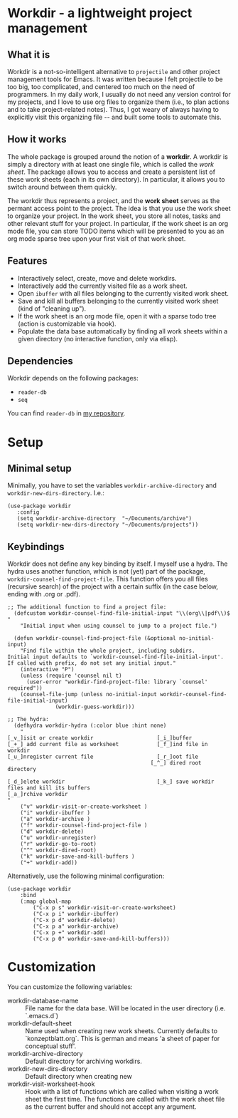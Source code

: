 # Workdir - a lightweight project management

## What it is

Workdir is a not-so-intelligent alternative to `projectile` and other
project management tools for Emacs. It was written because I felt
projectile to be too big, too complicated, and centered too much on
the need of programmers. In my daily work, I usually do not need any
version control for my projects, and I love to use org files to
organize them (i.e., to plan actions and to take project-related
notes). Thus, I got weary of always having to explicitly visit this
organizing file -- and built some tools to automate this.

## How it works

The whole package is grouped around the notion of a **workdir**. A
workdir is simply a directory with at least one single file, which is
called the *work sheet*. The package allows you to access and create a
persistent list of these work sheets (each in its own directory). In
particular, it allows you to switch around between them quickly.

The workdir thus represents a project, and the **work sheet** serves
as the permant access point to the project. The idea is that you use
the work sheet to organize your project. In the work sheet, you store
all notes, tasks and other relevant stuff for your project. In
particular, if the work sheet is an org mode file, you can store TODO
items which will be presented to you as an org mode sparse tree upon
your first visit of that work sheet.

## Features

 * Interactively select, create, move and delete workdirs.
 * Interactively add the currently visited file as a work sheet.
 * Open `ibuffer` with all files belonging to the currently visited work
   sheet.
 * Save and kill all buffers belonging to the currently visited work
   sheet (kind of "cleaning up").
 * If the work sheet is an org mode file, open it with a sparse todo
   tree (action is customizable via hook).
 * Populate the data base automatically by finding all work sheets
   within a given directory (no interactive function, only via elisp).

## Dependencies

Workdir depends on the following packages:

* `reader-db`
 * `seq`

You can find `reader-db` in [my repository](https://github.com/publicimageltd/reader-db "Link to repository 'reader-db'").

# Setup

## Minimal setup

Minimally, you have to set the variables `workdir-archive-directory`
and `workdir-new-dirs-directory`.  I.e.:

``` emacs-lisp
(use-package workdir
   :config
   (setq workdir-archive-directory  "~/Documents/archive")
   (setq workdir-new-dirs-directory "~/Documents/projects"))
```

## Keybindings

Workdir does not define any key binding by itself. I myself use a
hydra. The hydra uses another function, which is not (yet) part of the
package, `workdir-counsel-find-project-file`. This function offers you
all files (recursive search) of the project with a certain suffix (in
the case below, ending with .org or .pdf).

``` emacs-lisp
;; The additional function to find a project file:
  (defcustom workdir-counsel-find-file-initial-input "\\(org\\|pdf\\)$ "
    "Initial input when using counsel to jump to a project file.")
	
  (defun workdir-counsel-find-project-file (&optional no-initial-input)
    "Find file within the whole project, including subdirs.
Initial input defaults to `workdir-counsel-find-file-initial-input'. 
If called with prefix, do not set any initial input."
    (interactive "P")
    (unless (require 'counsel nil t)
      (user-error "workdir-find-project-file: library `counsel' required"))
    (counsel-file-jump (unless no-initial-input workdir-counsel-find-file-initial-input)
		       (workdir-guess-workdir)))
		
;; The hydra:
  (defhydra workdir-hydra (:color blue :hint none)
    "
[_v_]isit or create workdir                    [_i_]buffer                     
[_+_] add current file as worksheet            [_f_]ind file in workdir        
[_u_]nregister current file                    [_r_]oot file
                                             [_^_] dired root directory
                        
[_d_]elete workdir                             [_k_] save workdir files and kill its buffers
[_a_]rchive workdir
"
    ("v" workdir-visit-or-create-worksheet )
    ("i" workdir-ibuffer )
    ("a" workdir-archive )
    ("f" workdir-counsel-find-project-file )
    ("d" workdir-delete)
    ("u" workdir-unregister)
    ("r" workdir-go-to-root)
    ("^" workdir-dired-root)
    ("k" workdir-save-and-kill-buffers )
    ("+" workdir-add))
```

Alternatively, use the following minimal configuration:

``` emacs-lisp
(use-package workdir
	:bind
	(:map global-map
		("C-x p s" workdir-visit-or-create-worksheet)
		("C-x p i" workdir-ibuffer)
		("C-x p d" workdir-delete)
		("C-x p a" workdir-archive)
		("C-x p +" workdir-add)
		("C-x p 0" workdir-save-and-kill-buffers)))
```

# Customization

You can customize the following variables:

<dl>
<dt>workdir-database-name</dt>
<dd>File name for the data base. Will be
located in the user directory (i.e. `.emacs.d`)</dd>
<dt>workdir-default-sheet</dt>
<dd>Name used when creating new work sheets.
Currently defaults to `konzeptblatt.org`. This is german and means
	'a sheet of paper for conceptual stuff'.</dd>
<dt>workdir-archive-directory</dt>
<dd> Default directory for archiving  workdirs.</dd>
<dt> workdir-new-dirs-directory</dt>
   <dd> Default directory when creating new</dd>
	   <dt>workdir-visit-worksheet-hook</dt>
	<dd>Hook with a list of functions
which are called when visiting a work sheet the first time. The
functions are called with the work sheet file as the current buffer
and should not accept any argument.</dd>
</dl>

